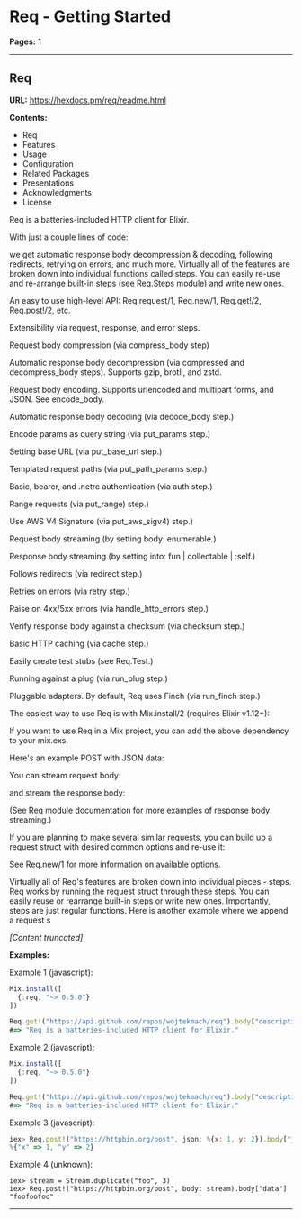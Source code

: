 # Req - Getting Started

**Pages:** 1

---

## Req

**URL:** https://hexdocs.pm/req/readme.html

**Contents:**
- Req
- Features
- Usage
- Configuration
- Related Packages
- Presentations
- Acknowledgments
- License

Req is a batteries-included HTTP client for Elixir.

With just a couple lines of code:

we get automatic response body decompression & decoding, following redirects, retrying on errors, and much more. Virtually all of the features are broken down into individual functions called steps. You can easily re-use and re-arrange built-in steps (see Req.Steps module) and write new ones.

An easy to use high-level API: Req.request/1, Req.new/1, Req.get!/2, Req.post!/2, etc.

Extensibility via request, response, and error steps.

Request body compression (via compress_body step)

Automatic response body decompression (via compressed and decompress_body steps). Supports gzip, brotli, and zstd.

Request body encoding. Supports urlencoded and multipart forms, and JSON. See encode_body.

Automatic response body decoding (via decode_body step.)

Encode params as query string (via put_params step.)

Setting base URL (via put_base_url step.)

Templated request paths (via put_path_params step.)

Basic, bearer, and .netrc authentication (via auth step.)

Range requests (via put_range) step.)

Use AWS V4 Signature (via put_aws_sigv4) step.)

Request body streaming (by setting body: enumerable.)

Response body streaming (by setting into: fun | collectable | :self.)

Follows redirects (via redirect step.)

Retries on errors (via retry step.)

Raise on 4xx/5xx errors (via handle_http_errors step.)

Verify response body against a checksum (via checksum step.)

Basic HTTP caching (via cache step.)

Easily create test stubs (see Req.Test.)

Running against a plug (via run_plug step.)

Pluggable adapters. By default, Req uses Finch (via run_finch step.)

The easiest way to use Req is with Mix.install/2 (requires Elixir v1.12+):

If you want to use Req in a Mix project, you can add the above dependency to your mix.exs.

Here's an example POST with JSON data:

You can stream request body:

and stream the response body:

(See Req module documentation for more examples of response body streaming.)

If you are planning to make several similar requests, you can build up a request struct with desired common options and re-use it:

See Req.new/1 for more information on available options.

Virtually all of Req's features are broken down into individual pieces - steps. Req works by running the request struct through these steps. You can easily reuse or rearrange built-in steps or write new ones. Importantly, steps are just regular functions. Here is another example where we append a request s

*[Content truncated]*

**Examples:**

Example 1 (javascript):
```javascript
Mix.install([
  {:req, "~> 0.5.0"}
])

Req.get!("https://api.github.com/repos/wojtekmach/req").body["description"]
#=> "Req is a batteries-included HTTP client for Elixir."
```

Example 2 (javascript):
```javascript
Mix.install([
  {:req, "~> 0.5.0"}
])

Req.get!("https://api.github.com/repos/wojtekmach/req").body["description"]
#=> "Req is a batteries-included HTTP client for Elixir."
```

Example 3 (javascript):
```javascript
iex> Req.post!("https://httpbin.org/post", json: %{x: 1, y: 2}).body["json"]
%{"x" => 1, "y" => 2}
```

Example 4 (unknown):
```unknown
iex> stream = Stream.duplicate("foo", 3)
iex> Req.post!("https://httpbin.org/post", body: stream).body["data"]
"foofoofoo"
```

---
